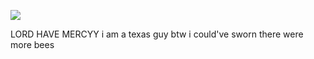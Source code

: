 ![](64.media.tumblr.com/07eb3b86390933c2406b6dc21d75a8cf/615387ab672e1dad-49/s540x810/c475fed17ee2b2110e1d0e2870e75087ca5507d3.pnj)

LORD HAVE MERCYY 
i am a texas guy btw
i could've sworn there were more bees
 
